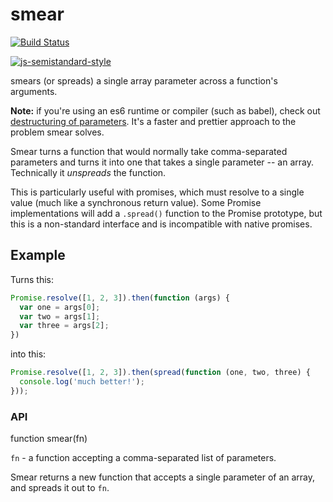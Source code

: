 # smear

[![Build Status](https://travis-ci.org/wbinnssmith/smear.svg)](https://travis-ci.org/wbinnssmith/smear)

[![js-semistandard-style](https://cdn.rawgit.com/flet/semistandard/master/badge.svg)](https://github.com/Flet/semistandard)

smears (or spreads) a single array parameter across a function's arguments.

__Note:__ if you're using an es6 runtime or compiler (such as babel), check out [destructuring of parameters](http://www.2ality.com/2015/01/es6-destructuring.html). It's a faster and prettier approach to the problem smear solves.

Smear turns a function that would normally take comma-separated parameters and turns it into one that takes a single parameter -- an array. Technically it *unspreads* the function.

This is particularly useful with promises, which must resolve to a single value (much like a synchronous return value). Some Promise implementations will add a `.spread()` function to the Promise prototype, but this is a non-standard interface and is incompatible with native promises.

## Example
Turns this:
```js
Promise.resolve([1, 2, 3]).then(function (args) {
  var one = args[0];
  var two = args[1];
  var three = args[2];
})
```

into this:

```js
Promise.resolve([1, 2, 3]).then(spread(function (one, two, three) {
  console.log('much better!');
}));
```

### API

function smear(fn)

`fn` - a function accepting a comma-separated list of parameters.

Smear returns a new function that accepts a single parameter of an array, and spreads it out to `fn`.
